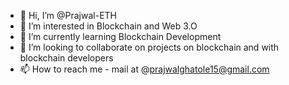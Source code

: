 - 👋 Hi, I’m @Prajwal-ETH
- 👀 I’m interested in Blockchain and Web 3.O
- 🌱 I’m currently learning Blockchain Development
- 💞️ I’m looking to collaborate on projects on blockchain and with blockchain developers 
- 📫 How to reach me - mail at @prajwalghatole15@gmail.com

<!---
Prajwal-ETH/Prajwal-ETH is a ✨ special ✨ repository because its `README.md` (this file) appears on your GitHub profile.
You can click the Preview link to take a look at your changes.
--->
